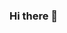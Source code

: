 ### Hi there 👋

<!--
**Calmcat1/calmcat1** is a ✨ _special_ ✨ repository because its `README.md` (this file) appears on your GitHub profile.

Here are some ideas to get you started:

- 🔭 I’m currently working on ... Leveling up my Data Structures and Algorithims skills
- 🌱 I’m currently learning ...DSA/python

